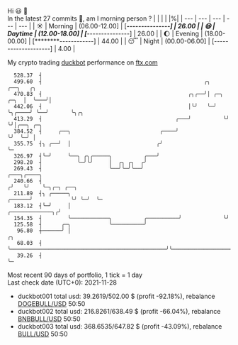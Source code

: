 Hi :smiley: :wave:  
In the latest 27 commits :bug:, am I morning person ? 
| | | | |%|
| --- | --- | --- | --- | --- |
| :sunny: | Morning | (06.00-12.00] | [*****---------------] | 26.00 |
| :satisfied: | Daytime | (12.00-18.00] | [*****---------------] | 26.00 |
| :moon: | Evening | (18.00-00.00] | [********------------] | 44.00 |
| :sleeping: | Night | (00.00-06.00] | [--------------------] | 4.00 |

My crypto trading [duckbot](https://github.com/jojoee/duckbot) performance on [ftx.com](https://ftx.com/#a=13144711)
```
  528.37  ┤
  499.60  ┤                                                   ╭╮               ╭──╮   ╭╮
  470.83  ┤                                              ╭╮╭──╯│ ╭─╮      ╭─╮  │  ╰───╯│
  442.06  ┤                                              │╰╯   ╰─╯ ╰╮╭────╯ ╰──╯       ╰╮╭╮
  413.29  ┤                                          ╭───╯          ╰╯                  ╰╯│╭──╮ ╭─╮
  384.52  ┤     ╭──╮                            ╭────╯                                    ╰╯  ╰─╯ │
  355.75  ┤╮ ╭──╯  │                           ╭╯                                                 ╰─
  326.97  ┤╰─╯     ╰──╮ ╭╮╭─────╮          ╭───╯
  298.20  ┤           ╰─╯╰╯     │  ╭╮ ╭╮  ╭╯
  269.43  ┤                     ╰──╯╰─╯╰──╯                                   ╭───╮╭────╮
  240.66  ┤                                                                  ╭╯   ╰╯    ╰─╮╭─╮ ╭──╮
  211.89  ┤╮ ╭─────╮                                                  ╭──────╯            ╰╯ ╰─╯  ╰─
  183.12  ┤╰─╯     │                                  ╭─────────────╮╭╯
  154.35  ┤        ╰────────────╮          ╭──────────╯             ╰╯
  125.58  ┤      ╭─╮            ╰──────────╯
   96.80  ┼──────╯ │                                                 ╭╮
   68.03  ┤        ╰─────────────────────────────────────────────────╯╰───────────────────────────╮
   39.26  ┤                                                                                       ╰─
```
Most recent 90 days of portfolio, 1 tick = 1 day<br />
Last check date (UTC+0): 2021-11-28
- duckbot001 total usd: 39.2619/502.00 $ (profit -92.18%), rebalance [DOGEBULL/USD](https://ftx.com/trade/DOGEBULL/USD#a=13144711) 50:50
- duckbot002 total usd: 216.8261/638.49 $ (profit -66.04%), rebalance [BNBBULL/USD](https://ftx.com/trade/BNBBULL/USD#a=13144711) 50:50
- duckbot003 total usd: 368.6535/647.82 $ (profit -43.09%), rebalance [BULL/USD](https://ftx.com/trade/BULL/USD#a=13144711) 50:50

